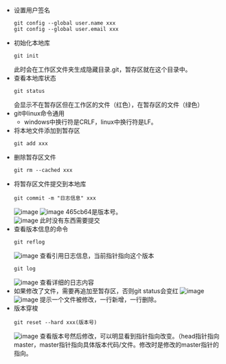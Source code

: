 - 设置用户签名
  ```
  git config --global user.name xxx
  git config --global user.email xxx
  ```
- 初始化本地库
  ```
  git init
  ```
  此时会在工作区文件夹生成隐藏目录.git，暂存区就在这个目录中。
- 查看本地库状态
  ```
  git status
  ```
  会显示不在暂存区但在工作区的文件（红色），在暂存区的文件（绿色）
- git中linux命令通用
  - windows中换行符是CRLF，linux中换行符是LF。
- 将本地文件添加到暂存区
  ```
  git add xxx
  ```
- 删除暂存区文件
  ```
  git rm --cached xxx
  ```
- 将暂存区文件提交到本地库
  ```
  git commit -m "日志信息" xxx
  ```
  ![image](https://github.com/user-attachments/assets/a2234509-769d-4336-894d-15699700bfa5)
  ![image](https://github.com/user-attachments/assets/d83111e1-1185-4b4e-b349-1b152d163b10)
  465cb64是版本号。  
  ![image](https://github.com/user-attachments/assets/87534035-835d-4cb7-ac14-2c37994f5c0c)
  此时没有东西需要提交
- 查看版本信息的命令
  ```
  git reflog
  ```
  ![image](https://github.com/user-attachments/assets/1c2aff0c-da29-4f94-a046-a4fe8899a362)
  查看引用日志信息，当前指针指向这个版本
  ```
  git log
  ```
  ![image](https://github.com/user-attachments/assets/d8d04529-0c08-4a16-b2f8-850a6d89d9a7)
  查看详细的日志内容
- 如果修改了文件，需要再追加至暂存区，否则git status会变红
  ![image](https://github.com/user-attachments/assets/27dd4759-fe7b-49de-a33e-8044e664c6b4)
  ![image](https://github.com/user-attachments/assets/f17270e2-5ecd-404c-ba61-11e78981ad94)
  提示一个文件被修改，一行新增，一行删除。
- 版本穿梭
  ```
  git reset --hard xxx(版本号)
  ```
  ![image](https://github.com/user-attachments/assets/392ac3b2-f985-415f-9eec-98a42756b44b)
  查看版本号然后修改，可以明显看到指针指向改变。（head指针指向master，master指针指向具体版本代码/文件。修改时是修改的master指针的指向。
